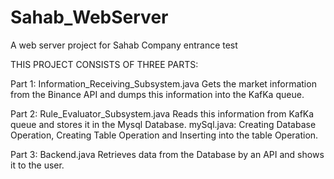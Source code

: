 # Sahab_WebServer
A web server project for Sahab Company entrance test

THIS PROJECT CONSISTS OF THREE PARTS:


Part 1: Information_Receiving_Subsystem.java
Gets the market information from the Binance API and dumps this information into the KafKa queue.



Part 2: Rule_Evaluator_Subsystem.java
Reads this information from KafKa queue and stores it in the Mysql Database.
mySql.java: Creating Database Operation, Creating Table Operation and Inserting into the table Operation.
        
        
        
Part 3: Backend.java
Retrieves data from the Database by an API and shows it to the user.
